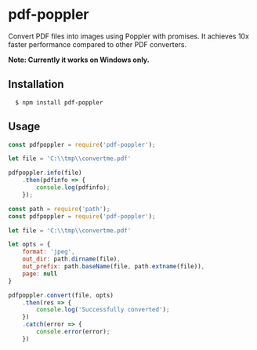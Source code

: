 # pdf-poppler

Convert PDF files into images using Poppler with promises. It achieves 10x faster performance compared to other PDF converters.

**Note: Currently it works on Windows only.**

## Installation
```
  $ npm install pdf-poppler
```

## Usage

```javascript
const pdfpoppler = require('pdf-poppler');

let file = 'C:\\tmp\\convertme.pdf'

pdfpoppler.info(file)
    .then(pdfinfo => {
        console.log(pdfinfo);
    });
```

```javascript
const path = require('path');
const pdfpoppler = require('pdf-poppler');

let file = 'C:\\tmp\\convertme.pdf'

let opts = {
    format: 'jpeg',
    out_dir: path.dirname(file),
    out_prefix: path.baseName(file, path.extname(file)),
    page: null
}

pdfpoppler.convert(file, opts)
    .then(res => {
        console.log('Successfully converted');
    })
    .catch(error => {
        console.error(error);
    })
```